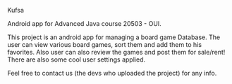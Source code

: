 Kufsa

Android app for Advanced Java course 20503 - OUI.

This project is an android app for managing a board game Database.
The user can view various board games, sort them and add them to his favorites.
Also user can also review the games and post them for sale/rent!
There are also some cool user settings applied.

Feel free to contact us (the devs who uploaded the project) for any info.
